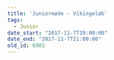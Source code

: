 ```yaml
---
title: 'Juniormøde - Vikingeløb'
tags:
  - Junior
date_start: "2017-11-7T19:00:00"
date_end: "2017-11-7T21:00:00"
old_id: 6901
---
```

